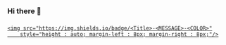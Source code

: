 ### Hi there 👋
### 
<a href="http://melonicedlatte.com/">
    
    <img src="https://img.shields.io/badge/<Title>-<MESSAGE>-<COLOR>"
        style="height : auto; margin-left : 8px; margin-right : 8px;"/>
</a>





<!--
**sonjh-github/sonjh-github** is a ✨ _special_ ✨ repository because its `README.md` (this file) appears on your GitHub profile.

Here are some ideas to get you started:

- 🔭 I’m currently working on ...
- 🌱 I’m currently learning ...
- 👯 I’m looking to collaborate on ...
- 🤔 I’m looking for help with ...
- 💬 Ask me about ...
- 📫 How to reach me: ...
- 😄 Pronouns: ...
- ⚡ Fun fact: ...
-->
